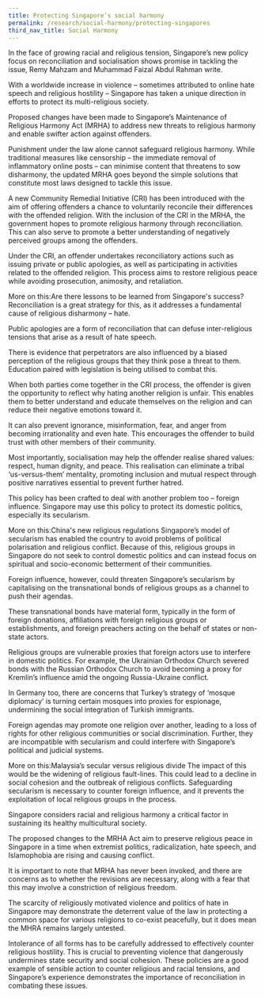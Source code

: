 ```yaml
---
title: Protecting Singapore’s social harmony
permalink: /research/social-harmony/protecting-singapores
third_nav_title: Social Harmony
---
```

In the face of growing racial and religious tension, Singapore’s new policy focus on reconciliation and socialisation shows promise in tackling the issue, Remy Mahzam and Muhammad Faizal Abdul Rahman write.

With a worldwide increase in violence – sometimes attributed to online hate speech and religious hostility – Singapore has taken a unique direction in efforts to protect its multi-religious society.

Proposed changes have been made to Singapore’s Maintenance of Religious Harmony Act (MRHA) to address new threats to religious harmony and enable swifter action against offenders.

Punishment under the law alone cannot safeguard religious harmony. While traditional measures like censorship – the immediate removal of inflammatory online posts – can minimise content that threatens to sow disharmony, the updated MRHA goes beyond the simple solutions that constitute most laws designed to tackle this issue.

A new Community Remedial Initiative (CRI) has been introduced with the aim of offering offenders a chance to voluntarily reconcile their differences with the offended religion. With the inclusion of the CRI in the MRHA, the government hopes to promote religious harmony through reconciliation. This can also serve to promote a better understanding of negatively perceived groups among the offenders.

Under the CRI, an offender undertakes reconciliatory actions such as issuing private or public apologies, as well as participating in activities related to the offended religion. This process aims to restore religious peace while avoiding prosecution, animosity, and retaliation.

More on this:Are there lessons to be learned from Singapore's success?
Reconciliation is a great strategy for this, as it addresses a fundamental cause of religious disharmony – hate.

Public apologies are a form of reconciliation that can defuse inter-religious tensions that arise as a result of hate speech.

There is evidence that perpetrators are also influenced by a biased perception of the religious groups that they think pose a threat to them. Education paired with legislation is being utilised to combat this.

When both parties come together in the CRI process, the offender is given the opportunity to reflect why hating another religion is unfair. This enables them to better understand and educate themselves on the religion and can reduce their negative emotions toward it.

It can also prevent ignorance, misinformation, fear, and anger from becoming irrationality and even hate. This encourages the offender to build trust with other members of their community.

Most importantly, socialisation may help the offender realise shared values: respect, human dignity, and peace. This realisation can eliminate a tribal ‘us-versus-them’ mentality, promoting inclusion and mutual respect through positive narratives essential to prevent further hatred.

This policy has been crafted to deal with another problem too – foreign influence. Singapore may use this policy to protect its domestic politics, especially its secularism.

More on this:China's new religious regulations
Singapore’s model of secularism has enabled the country to avoid problems of political polarisation and religious conflict. Because of this, religious groups in Singapore do not seek to control domestic politics and can instead focus on spiritual and socio-economic betterment of their communities.

Foreign influence, however, could threaten Singapore’s secularism by capitalising on the transnational bonds of religious groups as a channel to push their agendas.

These transnational bonds have material form, typically in the form of foreign donations, affiliations with foreign religious groups or establishments, and foreign preachers acting on the behalf of states or non-state actors.

Religious groups are vulnerable proxies that foreign actors use to interfere in domestic politics. For example, the Ukrainian Orthodox Church severed bonds with the Russian Orthodox Church to avoid becoming a proxy for Kremlin’s influence amid the ongoing Russia-Ukraine conflict.

In Germany too, there are concerns that Turkey’s strategy of ‘mosque diplomacy’ is turning certain mosques into proxies for espionage, undermining the social integration of Turkish immigrants.

Foreign agendas may promote one religion over another, leading to a loss of rights for other religious communities or social discrimination. Further, they are incompatible with secularism and could interfere with Singapore’s political and judicial systems.

More on this:Malaysia’s secular versus religious divide
The impact of this would be the widening of religious fault-lines. This could lead to a decline in social cohesion and the outbreak of religious conflicts. Safeguarding secularism is necessary to counter foreign influence, and it prevents the exploitation of local religious groups in the process.

Singapore considers racial and religious harmony a critical factor in sustaining its healthy multicultural society.

The proposed changes to the MRHA Act aim to preserve religious peace in Singapore in a time when extremist politics, radicalization, hate speech, and Islamophobia are rising and causing conflict.

It is important to note that MRHA has never been invoked, and there are concerns as to whether the revisions are necessary, along with a fear that this may involve a constriction of religious freedom.

The scarcity of religiously motivated violence and politics of hate in Singapore may demonstrate the deterrent value of the law in protecting a common space for various religions to co-exist peacefully, but it does mean the MHRA remains largely untested.

Intolerance of all forms has to be carefully addressed to effectively counter religious hostility. This is crucial to preventing violence that dangerously undermines state security and social cohesion. These policies are a good example of sensible action to counter religious and racial tensions, and Singapore’s experience demonstrates the importance of reconciliation in combating these issues.